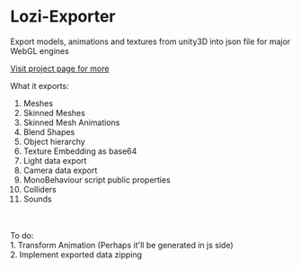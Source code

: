 # Lozi-Exporter
Export models, animations and textures from unity3D into json file for major WebGL engines

<a href="http://alphareplica.github.io/Lozi-Exporter/">Visit project page for more</a>

What it exports:<br>
1. Meshes<br>
2. Skinned Meshes<br>
3. Skinned Mesh Animations<br>
4. Blend Shapes<br>
5. Object hierarchy<br>
6. Texture Embedding as base64<br>
7. Light data export<br>
8. Camera data export<br>
9. MonoBehaviour script public properties<br>
10. Colliders
11. Sounds
<br>

<br>
To do:<br>
1. Transform Animation (Perhaps it'll be generated in js side)<br>
2. Implement exported data zipping<br>
